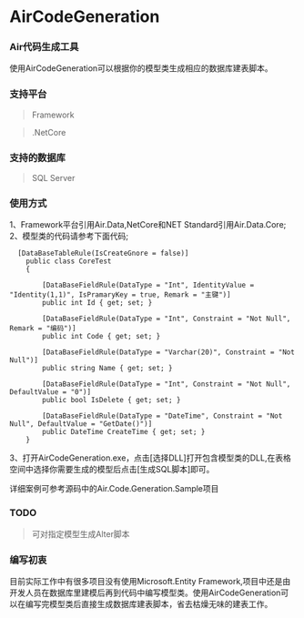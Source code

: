 # AirCodeGeneration
### Air代码生成工具
使用AirCodeGeneration可以根据你的模型类生成相应的数据库建表脚本。

### 支持平台
> Framework

> .NetCore

### 支持的数据库

> SQL Server

### 使用方式
1、Framework平台引用Air.Data,NetCore和NET Standard引用Air.Data.Core; <br>
2、模型类的代码请参考下面代码;
```
  [DataBaseTableRule(IsCreateGnore = false)]
    public class CoreTest
    {

        [DataBaseFieldRule(DataType = "Int", IdentityValue = "Identity(1,1)", IsPramaryKey = true, Remark = "主键")]
        public int Id { get; set; }

        [DataBaseFieldRule(DataType = "Int", Constraint = "Not Null", Remark = "编码")]
        public int Code { get; set; }

        [DataBaseFieldRule(DataType = "Varchar(20)", Constraint = "Not Null")]
        public string Name { get; set; }

        [DataBaseFieldRule(DataType = "Int", Constraint = "Not Null", DefaultValue = "0")]
        public bool IsDelete { get; set; }

        [DataBaseFieldRule(DataType = "DateTime", Constraint = "Not Null", DefaultValue = "GetDate()")]
        public DateTime CreateTime { get; set; }
    }
```
3、打开AirCodeGeneration.exe，点击[选择DLL]打开包含模型类的DLL,在表格空间中选择你需要生成的模型后点击[生成SQL脚本]即可。

详细案例可参考源码中的Air.Code.Generation.Sample项目

### TODO
> 可对指定模型生成Alter脚本

### 编写初衷
目前实际工作中有很多项目没有使用Microsoft.Entity Framework,项目中还是由开发人员在数据库里建模后再到代码中编写模型类。使用AirCodeGeneration可以在编写完模型类后直接生成数据库建表脚本，省去枯燥无味的建表工作。
